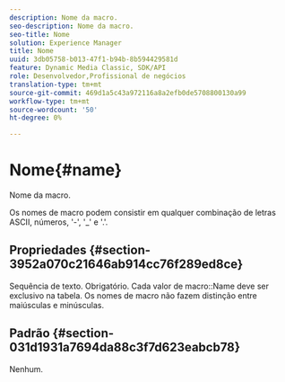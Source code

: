 ```yaml
---
description: Nome da macro.
seo-description: Nome da macro.
seo-title: Nome
solution: Experience Manager
title: Nome
uuid: 3db05758-b013-47f1-b94b-8b594429581d
feature: Dynamic Media Classic, SDK/API
role: Desenvolvedor,Profissional de negócios
translation-type: tm+mt
source-git-commit: 469d1a5c43a972116a8a2efb0de5708800130a99
workflow-type: tm+mt
source-wordcount: '50'
ht-degree: 0%

---
```



# Nome{#name}

Nome da macro.

Os nomes de macro podem consistir em qualquer combinação de letras ASCII, números, &#39;-&#39;, &#39;_&#39; e &#39;.&#39;.

## Propriedades {#section-3952a070c21646ab914cc76f289ed8ce}

Sequência de texto. Obrigatório. Cada valor de macro::Name deve ser exclusivo na tabela. Os nomes de macro não fazem distinção entre maiúsculas e minúsculas.

## Padrão {#section-031d1931a7694da88c3f7d623eabcb78}

Nenhum.
